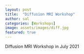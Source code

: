 ```yaml
---
layout: post
title:  "Diffusion MRI Workshop"
author: sal
categories: [Workshops]
image: assets/images/diff.jpg
featured: true
---
```

Diffusion MRI Workshop in July 2021
